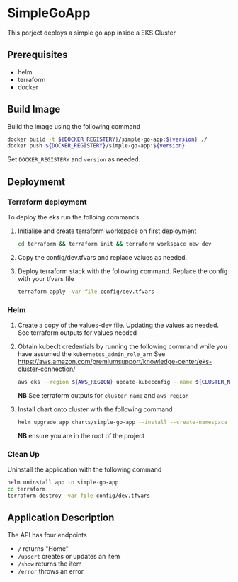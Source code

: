 
# SimpleGoApp

This porject deploys a simple go app inside a EKS Cluster

## Prerequisites

* helm
* terraform
* docker

## Build Image

Build the image using the following command

```bash
docker build -t ${DOCKER_REGISTERY}/simple-go-app:${version} ./ 
docker push ${DOCKER_REGISTERY}/simple-go-app:${version}
```

Set `DOCKER_REGISTERY` and  `version` as needed.

## Deploymemt

### Terraform deployment

To deploy the eks run the folloing commands

1. Initialise and create terraform workspace on first deployment

    ```bash
    cd terraform && terraform init && terraform workspace new dev
    ```

2. Copy the config/dev.tfvars and replace values as needed.

3. Deploy terraform stack with the following command. Replace the config with your tfvars file

    ```bash
    terraform apply -var-file config/dev.tfvars
    ```

### Helm

1. Create a copy of the values-dev file. Updating the values as needed. See terraform outputs for values needed

2. Obtain kubeclt credentials by running the following command while you have assumed the `kubernetes_admin_role_arn`
   See <https://aws.amazon.com/premiumsupport/knowledge-center/eks-cluster-connection/>

    ```bash
    aws eks --region ${AWS_REGION} update-kubeconfig --name ${CLUSTER_NAME}
    ```

    **NB** See terraform outputs for `cluster_name` and `aws_region`

3. Install chart onto cluster with the following command

    ```bash
    helm upgrade app charts/simple-go-app --install --create-namespace -n simple-go-app -f charts/simple-go-app/values-dev.yaml
    ```

    **NB** ensure you are in the root of the project

### Clean Up

Uninstall the application with the following command

```bash
helm uninstall app -n simple-go-app
cd terraform
terraform destroy -var-file config/dev.tfvars
```

## Application Description

The API has four endpoints

* `/` returns "Home"
* `/upsert` creates or updates an item
* `/show` returns the item
* `/error` throws an error
